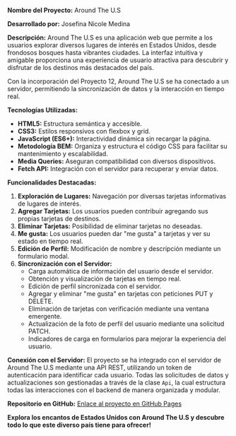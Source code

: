 **Nombre del Proyecto:** Around The U.S

**Desarrollado por:** Josefina Nicole Medina

**Descripción:**
Around The U.S es una aplicación web que permite a los usuarios explorar diversos lugares de interés en Estados Unidos, desde frondosos bosques hasta vibrantes ciudades. La interfaz intuitiva y amigable proporciona una experiencia de usuario atractiva para descubrir y disfrutar de los destinos más destacados del país.

Con la incorporación del Proyecto 12, Around The U.S se ha conectado a un servidor, permitiendo la sincronización de datos y la interacción en tiempo real.

**Tecnologías Utilizadas:**
- **HTML5:** Estructura semántica y accesible.
- **CSS3:** Estilos responsivos con flexbox y grid.
- **JavaScript (ES6+):** Interactividad dinámica sin recargar la página.
- **Metodología BEM:** Organiza y estructura el código CSS para facilitar su mantenimiento y escalabilidad.
- **Media Queries:** Aseguran compatibilidad con diversos dispositivos.
- **Fetch API:** Integración con el servidor para recuperar y enviar datos.

**Funcionalidades Destacadas:**

1. **Exploración de Lugares:** Navegación por diversas tarjetas informativas de lugares de interés.
2. **Agregar Tarjetas:** Los usuarios pueden contribuir agregando sus propias tarjetas de destinos.
3. **Eliminar Tarjetas:** Posibilidad de eliminar tarjetas no deseadas.
4. **Me gusta:** Los usuarios pueden dar "me gusta" a tarjetas y ver su estado en tiempo real.
5. **Edición de Perfil:** Modificación de nombre y descripción mediante un formulario modal.
6. **Sincronización con el Servidor:**
   - Carga automática de información del usuario desde el servidor.
   - Obtención y visualización de tarjetas en tiempo real.
   - Edición de perfil sincronizada con el servidor.
   - Agregar y eliminar "me gusta" en tarjetas con peticiones PUT y DELETE.
   - Eliminación de tarjetas con verificación mediante una ventana emergente.
   - Actualización de la foto de perfil del usuario mediante una solicitud PATCH.
   - Indicadores de carga en formularios para mejorar la experiencia del usuario.

**Conexión con el Servidor:**
El proyecto se ha integrado con el servidor de Around The U.S mediante una API REST, utilizando un token de autenticación para identificar cada usuario. Todas las solicitudes de datos y actualizaciones son gestionadas a través de la clase `Api`, la cual estructura todas las interacciones con el backend de manera organizada y modular.

**Repositorio en GitHub:**
[Enlace al proyecto en GitHub Pages](https://nikittty.github.io/web_project_around/)

**Explora los encantos de Estados Unidos con Around The U.S y descubre todo lo que este diverso país tiene para ofrecer!**

